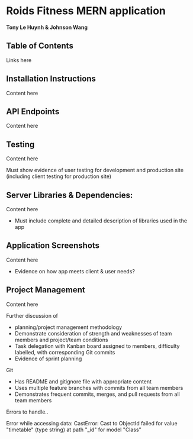 # Roids Fitness MERN application

**Tony Le Huynh & Johnson Wang**

## Table of Contents

Links here

## Installation Instructions

Content here

## API Endpoints

Content here

## Testing

Content here

Must show evidence of user testing for development and production site (including client testing for production site)

## Server Libraries & Dependencies:

Content here

- Must include complete and detailed description of libraries used in the app

## Application Screenshots

Content here

- Evidence on how app meets client & user needs?

## Project Management

Content here

Further discussion of
- planning/project management methodology
- Demonstrate consideration of strength and weaknesses of team members and project/team conditions
- Task delegation with Kanban board assigned to members, difficulty labelled, with corresponding Git commits
- Evidence of sprint planning


Git
- Has README and gitignore file with appropriate content
- Uses multiple feature branches with commits from all team members
- Demonstrates frequent commits, merges, and pull requests from all team members





Errors to handle..

Error while accessing data:
CastError: Cast to ObjectId failed for value "timetable" (type string) at path "_id" for model "Class"